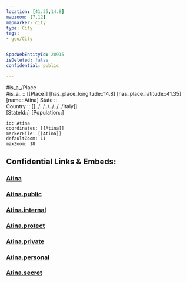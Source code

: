 ```yaml
---
location: [41.35,14.8] 
mapzoom: [7,12] 
mapmarker: city 
type: City
tags:
- geo/City


SpocWebEntityId: 28915
isDeleted: false
confidential: public

---
```

#is_a_/Place  
#is_a_ :: [[Place]] 
[has_place_longitude::14.8] 
[has_place_latitude::41.35] 
[name::Atina] 
State ::  
Country :: [[../../../../../../Italy]]  
[StateId::] 
[Population::] 



```leaflet
id: Atina
coordinates: [[Atina]] 
markerFile: [[Atina]] 
defaultZoom: 11 
maxZoom: 18
```


## Confidential Links & Embeds: 

### [Atina](/_Standards/Earth/Continent/Europe/Europe~South/Italy/regions~Italy/Campania/Benevento.Province/City/Atina.md) 

### [Atina.public](/_public/Earth/Continent/Europe/Europe~South/Italy/regions~Italy/Campania/Benevento.Province/City/Atina.public.md) 

### [Atina.internal](/_internal/Earth/Continent/Europe/Europe~South/Italy/regions~Italy/Campania/Benevento.Province/City/Atina.internal.md) 

### [Atina.protect](/_protect/Earth/Continent/Europe/Europe~South/Italy/regions~Italy/Campania/Benevento.Province/City/Atina.protect.md) 

### [Atina.private](/_private/Earth/Continent/Europe/Europe~South/Italy/regions~Italy/Campania/Benevento.Province/City/Atina.private.md) 

### [Atina.personal](/_personal/Earth/Continent/Europe/Europe~South/Italy/regions~Italy/Campania/Benevento.Province/City/Atina.personal.md) 

### [Atina.secret](/_secret/Earth/Continent/Europe/Europe~South/Italy/regions~Italy/Campania/Benevento.Province/City/Atina.secret.md)

